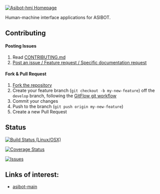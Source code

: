 [![Asibot-hmi Homepage](https://img.shields.io/badge/asibot-hmi-orange.svg)](http://robots.uc3m.es/dox-asibot-main)

Human-machine interface applications for ASIBOT.

## Contributing

#### Posting Issues

1. Read [CONTRIBUTING.md](https://github.com/roboticslab-uc3m/asibot-hmi/blob/master/CONTRIBUTING.md)
2. [Post an issue / Feature request / Specific documentation request](https://github.com/roboticslab-uc3m/asibot-hmi/issues)

#### Fork & Pull Request

1. [Fork the repository](https://github.com/roboticslab-uc3m/asibot-hmi/fork)
2. Create your feature branch (`git checkout -b my-new-feature`) off the `develop` branch, following the [GitFlow git workflow](https://www.atlassian.com/git/tutorials/comparing-workflows/gitflow-workflow)
3. Commit your changes
4. Push to the branch (`git push origin my-new-feature`)
5. Create a new Pull Request

## Status

[![Build Status (Linux/OSX)](https://travis-ci.org/roboticslab-uc3m/asibot-hmi.svg?branch=develop)](https://travis-ci.org/roboticslab-uc3m/asibot-hmi)

[![Coverage Status](https://coveralls.io/repos/roboticslab-uc3m/asibot-hmi/badge.svg)](https://coveralls.io/r/roboticslab-uc3m/asibot-hmi)

[![Issues](https://img.shields.io/github/issues/roboticslab-uc3m/asibot-hmi.svg?label=Issues)](https://github.com/roboticslab-uc3m/asibot-hmi/issues)

## Links of interest:

* [asibot-main](https://github.com/roboticslab-uc3m/asibot-main)
